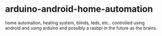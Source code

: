 # arduino-android-home-automation
home automation, heating system, blinds, leds, etc.. controlled using android and using arduino and possibly a rasbpi in the future as the brains. 
